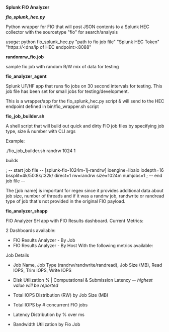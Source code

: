 **Splunk FIO Analyzer**

***fio_splunk_hec.py***

Python wrapper for FIO that will post JSON contents to a Splunk HEC collector with the sourcetype "fio" for search/analysis

*usage*:
python fio_splunk_hec.py "path to fio job file" "Splunk HEC Token" "https://<dns/ip of HEC endpoint>:8088"
  
**randomrw_fio.job**

sample fio job with random R/W mix of data for testing

**fio_analyzer_agent**

Splunk UF/HF app that runs fio jobs on 30 second intervals for testing. This job file has been set for small jobs for testing/development.

This is a wrapper/app for the fio_splunk_hec.py script & will send to the HEC endpoint defined in bin/fio_wrapper.sh script

**fio_job_builder.sh**

A shell script that will build out quick and dirty FIO job files by specifying job type, size & number with CLI args

Example:

./fio_job_builder.sh randrw 1024 1

builds

; -- start job file --
[splunk-fio-1024m-1j-randrw]
ioengine=libaio
iodepth=16
bssplit=4k/50:8k/:32k/
direct=1
rw=randrw
size=1024m
numjobs=1
; -- end job file --

The [job name] is important for regex since it provides additional data about job size, number of threads and if it was a randrw job, randwrite or randread type of job that's not provided in the original FIO payload.

**fio_analyzer_shapp**

FIO Analyzer SH app with FIO Results dashboard. Current Metrics:

2 Dashboards available:
- FIO Results Analyzer - By Job
- FIO Results Analyzer - By Host
With the following metrics available:

Job Details
 - Job Name, Job Type (randrw/randwrite/randread), Job Size (MB), Read IOPS, Trim IOPS, Write IOPS

- Disk Utilization % | Computational & Submission Latency -- *highest value will be reported*
- Total IOPS Distribution (RW) by Job Size (MB)
- Total IOPS by # concurrent FIO jobs
- Latency Distribution by % over ms
- Bandwidth Utilization by Fio Job

